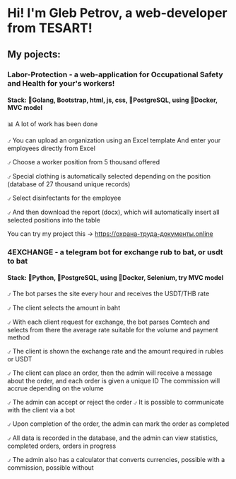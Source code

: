 # Hi! I'm Gleb Petrov, a web-developer from TESART!


## My pojects:

### Labor-Protection - a web-application for Occupational Safety and Health for your's workers!

#### Stack: 🐹Golang, Bootstrap, html, js, css, 🐘PostgreSQL, using 🐳Docker, MVC model

📊 A lot of work has been done

⍻ You can upload an organization using an Excel template
And enter your employees directly from Excel

⍻ Choose a worker position from 5 thousand offered

⍻ Special clothing is automatically selected depending on the position (database of 27 thousand unique records)

⍻ Select disinfectants for the employee

⍻ And then download the report (docx), which will automatically insert all selected positions into the table

You can try my project this -> https://охрана-труда-документы.online


### 4EXCHANGE - a telegram bot for exchange rub to bat, or usdt to bat

#### Stack: 🐍Python, 🐘PostgreSQL, using 🐳Docker, Selenium, try MVC model

⍻ The bot parses the site every hour and receives the USDT/THB rate

⍻ The client selects the amount in baht

⍻ With each client request for exchange, the bot parses Comtech and selects from there the average rate suitable for the volume and payment method

⍻ The client is shown the exchange rate and the amount required in rubles or USDT

⍻ The client can place an order, then the admin will receive a message about the order, and each order is given a unique ID
The commission will accrue depending on the volume

⍻ The admin can accept or reject the order
⍻ It is possible to communicate with the client via a bot

⍻ Upon completion of the order, the admin can mark the order as completed

⍻ All data is recorded in the database, and the admin can view statistics, completed orders, orders in progress

⍻ The admin also has a calculator that converts currencies, possible with a commission, possible without

